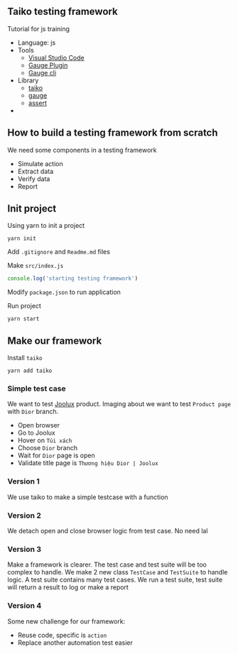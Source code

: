 ## Taiko testing framework

Tutorial for js training

- Language: js
- Tools
  - [Visual Studio Code](https://code.visualstudio.com)
  - [Gauge Plugin](https://marketplace.visualstudio.com/items?itemName=getgauge.gauge#install-from-source)
  - [Gauge cli](https://docs.gauge.org/getting_started/installing-gauge.html?os=macos&language=javascript&ide=vscode)
- Library
  - [taiko](https://taiko.dev)
  - [gauge](https://gauge.org)
  - [assert](https://nodejs.org/api/assert.html)
-

## How to build a testing framework from scratch

We need some components in a testing framework

- Simulate action
- Extract data
- Verify data
- Report

## Init project

Using yarn to init a project

```
yarn init
```

Add `.gitignore` and `Readme.md` files

Make `src/index.js`

```js
console.log('starting testing framework')
```

Modify `package.json` to run application

Run project

```
yarn start
```

## Make our framework

Install `taiko`

```
yarn add taiko
```

### Simple test case

We want to test [Joolux](https://joolux.com) product. Imaging about we want to test `Product page` with `Dior` branch.

- Open browser
- Go to Joolux
- Hover on `Túi xách`
- Choose `Dior` branch
- Wait for `Dior` page is open
- Validate title page is `Thương hiệu Dior | Joolux`

### Version 1

We use taiko to make a simple testcase with a function

### Version 2

We detach open and close browser logic from test case. No need lal

### Version 3

Make a framework is clearer. The test case and test suite will be too complex to handle. We make 2 new class `TestCase` and `TestSuite` to handle logic.
A test suite contains many test cases. We run a test suite, test suite will return a result to log or make a report

### Version 4

Some new challenge for our framework:

- Reuse code, specific is `action`
- Replace another automation test easier
